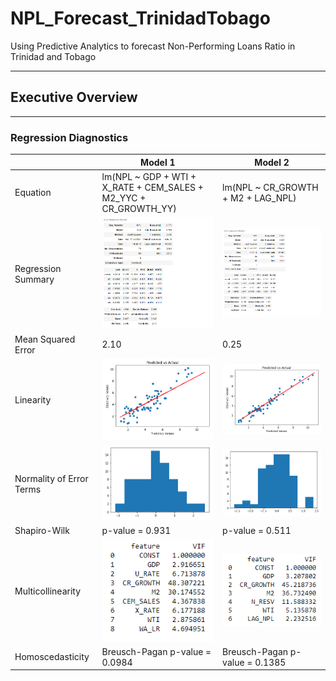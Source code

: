 # NPL_Forecast_TrinidadTobago
Using Predictive Analytics to forecast Non-Performing Loans Ratio in Trinidad and Tobago

----------------------------------------------------------------------------------------
## Executive Overview








---------------------------------------------------------------------------------------

### Regression Diagnostics ###

|           |  Model 1 |  Model 2 |
| --- | --- | --- |
| Equation | lm(NPL ~ GDP + WTI + X_RATE + CEM_SALES + M2_YYC + CR_GROWTH_YY) | lm(NPL ~ CR_GROWTH + M2 + LAG_NPL) |
| Regression Summary | <img src="https://github.com/GR8505/NPL_Forecast_TrinidadTobago/blob/main/Images1/ModelA1_Summary.png" alt="drawing" width="400"/> | <img src="https://github.com/GR8505/NPL_Forecast_TrinidadTobago/blob/main/Images1/ModelB2_Summary.png" alt="drawing" width="550"/> |
| Mean Squared Error | 2.10 | 0.25 |
| Linearity | ![](https://github.com/GR8505/NPL_Forecast_TrinidadTobago/blob/main/Images/Model2_Linearity.png) | ![](https://github.com/GR8505/NPL_Forecast_TrinidadTobago/blob/main/Images/Model4_Linearity.png) |
| Normality of Error Terms | ![](https://github.com/GR8505/NPL_Forecast_TrinidadTobago/blob/main/Images/Model2_Normality_Errors.png) | ![](https://github.com/GR8505/NPL_Forecast_TrinidadTobago/blob/main/Images/Model4_Normality_Errors.png) |
| Shapiro-Wilk | p-value = 0.931 | p-value = 0.511 |
| Multicollinearity | ![](https://github.com/GR8505/NPL_Forecast_TrinidadTobago/blob/main/Images/Model2_VIF.png) | ![](https://github.com/GR8505/NPL_Forecast_TrinidadTobago/blob/main/Images/Model4_VIF.png) |
| Homoscedasticity | Breusch-Pagan p-value = 0.0984 | Breusch-Pagan p-value = 0.1385 |






